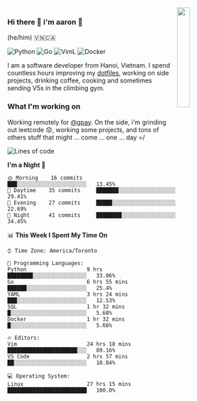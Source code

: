 <img src="https://media.giphy.com/media/l1J9LMNeWISnddECA/giphy.gif" align="right" width="24%" />

### Hi there 👋 i'm aaron :wolf:
(he/him) 🇻🇳🇨🇦

<p align="left">
    <img alt="Python" src="https://img.shields.io/badge/-Python-blue?style=flat-square&logo=python&logoColor=white" />
    <img alt="Go" src="https://img.shields.io/badge/-Golang-46a2f1?style=flat-square&logo=go&logoColor=white" />
    <img alt="VimL" src="https://img.shields.io/badge/-VimL-66d124?style=flat-square&logo=vim&logoColor=white" />
    <img alt="Docker" src="https://img.shields.io/badge/-Docker-1bd7de?style=flat-square&logo=docker&logoColor=white" />
</p>

I am a software developer from Hanoi, Vietnam. I spend countless hours improving my [dotfiles](https://github.com/aarnphm/dotfiles), working on side projects, drinking coffee, cooking and sometimes sending V5s in the climbing gym.

### What I'm working on
Working remotely for [@gpay](http://gpay.vn/en/home_en/). On the side, i'm grinding out leetcode :worried:, working some projects, and tons of others stuff that might ... come ... one ... day =/



<!--START_SECTION:waka-->
![Lines of code](https://img.shields.io/badge/From%20Hello%20World%20I%27ve%20Written-3.0%20million%20lines%20of%20code-blue)

**I'm a Night 🦉** 

```text
🌞 Morning    16 commits     ███░░░░░░░░░░░░░░░░░░░░░░   13.45% 
🌆 Daytime    35 commits     ███████░░░░░░░░░░░░░░░░░░   29.41% 
🌃 Evening    27 commits     █████░░░░░░░░░░░░░░░░░░░░   22.69% 
🌙 Night      41 commits     ████████░░░░░░░░░░░░░░░░░   34.45%

```


📊 **This Week I Spent My Time On** 

```text
⌚︎ Time Zone: America/Toronto

💬 Programming Languages: 
Python                   9 hrs               ████████░░░░░░░░░░░░░░░░░   33.06% 
Go                       6 hrs 55 mins       ██████░░░░░░░░░░░░░░░░░░░   25.4% 
YAML                     3 hrs 24 mins       ███░░░░░░░░░░░░░░░░░░░░░░   12.53% 
SQL                      1 hr 32 mins        █░░░░░░░░░░░░░░░░░░░░░░░░   5.68% 
Docker                   1 hr 32 mins        █░░░░░░░░░░░░░░░░░░░░░░░░   5.66%

🔥 Editors: 
Vim                      24 hrs 18 mins      ██████████████████████░░░   89.16% 
VS Code                  2 hrs 57 mins       ██░░░░░░░░░░░░░░░░░░░░░░░   10.84%

💻 Operating System: 
Linux                    27 hrs 15 mins      █████████████████████████   100.0%

```


<!--END_SECTION:waka-->

<!--
**aarnphm/aarnphm** is a ✨ _special_ ✨ repository because its `README.md` (this file) appears on your GitHub profile.

Here are some ideas to get you started:

- 🔭 I’m currently working on ...
- 🌱 I’m currently learning ...
- 👯 I’m looking to collaborate on ...
- 🤔 I’m looking for help with ...
- 💬 Ask me about ...
- 📫 How to reach me: ...
- 😄 Pronouns: ...
- ⚡ Fun fact: ...
-->
